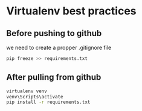 # Virtualenv best practices

## Before pushing to github

we need to create a propper .gitignore file
```bash
pip freeze >> requirements.txt
```

## After pulling from github

```bash
virtualenv venv
venv\Scripts\activate
pip install -r requirements.txt
```
